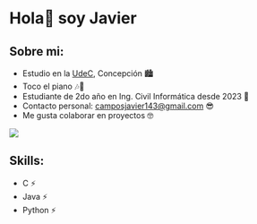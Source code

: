 # Hola👋 soy Javier
## Sobre mi:
  - Estudio en la [UdeC](https://www.udec.cl/), Concepción 🏙️
  - Toco el piano 🎶🎹
  - Estudiante de 2do año en Ing. Civil Informática desde 2023 🐒
  - Contacto personal: [camposjavier143@gmail.com](mailto:camposjavier143@gmail.com) 😎
  - Me gusta colaborar en proyectos 🤓
<a href="https://www.github.com/TheAmazingLife" target="_blank" rel="noreferrer">
<img src="https://img.shields.io/github/followers/huebitoo?logo=github&style=for-the-badge&color=0891b2&labelColor=1c1917" />
</a>

## Skills:
  - C ⚡
  - Java ⚡
  - Python ⚡

